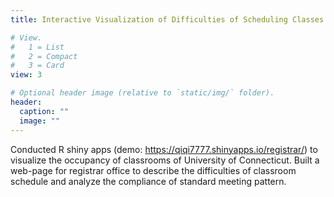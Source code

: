 ```yaml
---
title: Interactive Visualization of Difficulties of Scheduling Classes

# View.
#   1 = List
#   2 = Compact
#   3 = Card
view: 3

# Optional header image (relative to `static/img/` folder).
header:
  caption: ""
  image: ""
---
```


Conducted R shiny apps (demo: https://qiqi7777.shinyapps.io/registrar/) to visualize the occupancy of classrooms of University of Connecticut. Built a web-page for registrar office to describe the difficulties of classroom schedule and analyze the compliance of standard meeting pattern.